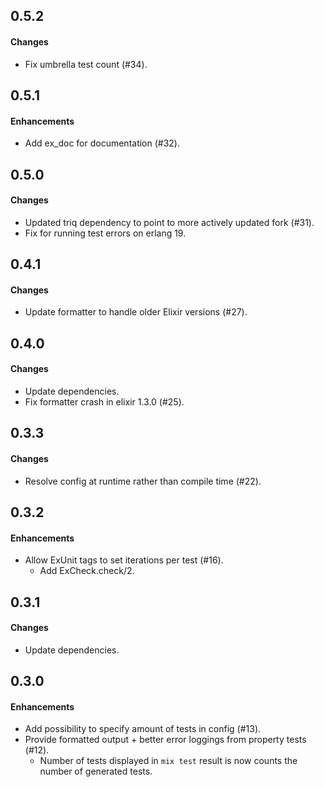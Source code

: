 0.5.2
------
#### Changes
* Fix umbrella test count (#34).

0.5.1
------
#### Enhancements
* Add ex_doc for documentation (#32).

0.5.0
------
#### Changes
* Updated triq dependency to point to more actively updated fork (#31).
* Fix for running test errors on erlang 19.

0.4.1
------
#### Changes
* Update formatter to handle older Elixir versions (#27).

0.4.0
------
#### Changes
* Update dependencies.
* Fix formatter crash in elixir 1.3.0 (#25).

0.3.3
------
#### Changes
* Resolve config at runtime rather than compile time (#22).

0.3.2
------
#### Enhancements
* Allow ExUnit tags to set iterations per test (#16).
   - Add ExCheck.check/2.

0.3.1
------
#### Changes
* Update dependencies.

0.3.0
------
#### Enhancements
* Add possibility to specify amount of tests in config (#13).
* Provide formatted output + better error loggings from property tests (#12).
   - Number of tests displayed in `mix test` result is now counts the number of generated tests.
